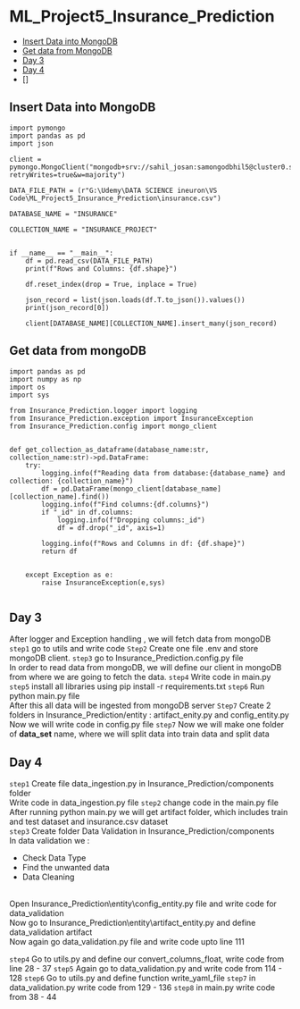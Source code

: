 # ML_Project5_Insurance_Prediction
- [Insert Data into MongoDB](#insert-data-into-mongodb)
- [Get data from MongoDB](#get-data-from-mongodb)
- [Day 3](#day-3)
- [Day 4](#day-4)
- []

## Insert Data into MongoDB
```
import pymongo 
import pandas as pd
import json

client = pymongo.MongoClient("mongodb+srv://sahil_josan:samongodbhil5@cluster0.sptya9h.mongodb.net/?retryWrites=true&w=majority")

DATA_FILE_PATH = (r"G:\Udemy\DATA SCIENCE ineuron\VS Code\ML_Project5_Insurance_Prediction\insurance.csv")

DATABASE_NAME = "INSURANCE"
														
COLLECTION_NAME = "INSURANCE_PROJECT"					


if __name__ == "__main__":
    df = pd.read_csv(DATA_FILE_PATH)
    print(f"Rows and Columns: {df.shape}")

    df.reset_index(drop = True, inplace = True)

    json_record = list(json.loads(df.T.to_json()).values())
    print(json_record[0])

    client[DATABASE_NAME][COLLECTION_NAME].insert_many(json_record)

```

## Get data from mongoDB
```
import pandas as pd
import numpy as np
import os
import sys

from Insurance_Prediction.logger import logging
from Insurance_Prediction.exception import InsuranceException
from Insurance_Prediction.config import mongo_client


def get_collection_as_dataframe(database_name:str, collection_name:str)->pd.DataFrame:
    try:
        logging.info(f"Reading data from database:{database_name} and collection: {collection_name}")
        df = pd.DataFrame(mongo_client[database_name][collection_name].find())
        logging.info(f"Find columns:{df.columns}")
        if "_id" in df.columns:
            logging.info(f"Dropping columns:_id")
            df = df.drop("_id", axis=1)

        logging.info(f"Rows and Columns in df: {df.shape}")
        return df


    except Exception as e:
        raise InsuranceException(e,sys)


```

## Day 3
After logger and Exception handling , we will fetch data from mongoDB <br>
`step1` go to utils and write code
`Step2` Create one file .env and store mongoDB client.
`step3` go to Insurance_Prediction.config.py file <br>
In order to read data from mongoDB, we will define our client in mongoDB from where we are going to fetch the data.
`step4` Write code in main.py 
`step5` install all libraries using pip install -r requirements.txt
`step6` Run python main.py file <br>
After this all data will be ingested from mongoDB server
`Step7` Create 2 folders in Insurance_Prediction/entity : artifact_enity.py and config_entity.py <br>
Now we will write code in config.py file
`step7` Now we will make one folder of **data_set** name, where we will split data into train data and split data

## Day 4
`step1` Create file data_ingestion.py in Insurance_Prediction/components folder <br>
Write code in data_ingestion.py file
`step2` change code in the main.py file <br>
After running python main.py we will get artifact folder, which includes train and test dataset and insurance.csv dataset<br>
`step3` Create folder Data Validation in Insurance_Prediction/components <br>
In data validation we :
- Check Data Type
- Find the unwanted data 
- Data Cleaning
<br>
Open Insurance_Prediction\entity\config_entity.py file and write code for data_validation<br>
Now go to Insurance_Prediction\entity\artifact_entity.py and define data_validation artifact <br>
Now again go data_validation.py file and write code upto line 111 <br>

`step4` Go to utils.py and define our convert_columns_float, write code from line 28 - 37
`step5` Again go to data_validation.py and write code from 114 - 128
`step6` Go to utils.py and define function write_yaml_file 
`step7` in data_validation.py write code from 129 - 136
`step8` in main.py write code from 38 - 44
